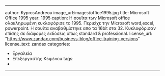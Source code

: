  ---
author: KyprosAndreou
image_url:images/office1995.jpg
title: Microsoft Office 1995
year: 1995
caption: Η σουϊτα των Microsoft office ολοκληρωμένη κυκλοφόρισε το 1995. Περιείχε την Microsoft word,excel, powerpoint. H σουίτα αναβαθμίστηκε απο τα 16bit στα 32. Κυκλοφόρισαν επίσης σε διάφορες εκδόσεις όπως standard & professional.
license_url: "https://www.zandax.com/business-blog/office-training-versions"
license_text: zandax
categories:
  - Εργαλεία
  - Επεξεργαστής Κειμένου
tags:
  -
---
